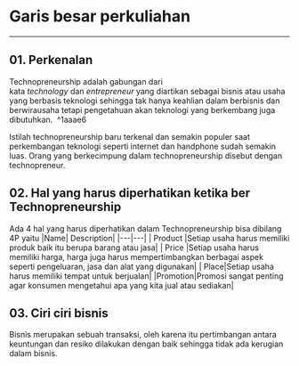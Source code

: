 # Garis besar perkuliahan
---

## 01. Perkenalan
Technopreneurship adalah gabungan dari kata _technology_ dan _entrepreneur_ yang diartikan sebagai bisnis atau usaha yang berbasis teknologi sehingga tak hanya keahlian dalam berbisnis dan berwirausaha tetapi pengetahuan akan teknologi yang berkembang juga dibutuhkan.  ^1aaae6

Istilah technopreneurship baru terkenal dan semakin populer saat perkembangan teknologi seperti internet dan handphone sudah semakin luas. Orang yang berkecimpung dalam technopreneurship disebut dengan technopreneur.

## 02. Hal yang harus diperhatikan ketika ber Technopreneurship
Ada 4 hal yang harus diperhatikan dalam Technopreneurship bisa dibilang 4P yaitu
|Name| Description|
|---|---|
| Product  |Setiap usaha harus memiliki produk baik itu berupa barang atau jasa| 
| Price |Setiap usaha harus memiliki harga, harga juga harus mempertimbangkan berbagai aspek seperti pengeluaran, jasa dan alat yang digunakan|
| Place|Setiap usaha harus memiliki tempat untuk berjualan|
|Promotion|Promosi sangat penting agar konsumen mengetahui apa yang kita jual atau sediakan|

## 03. Ciri ciri bisnis
Bisnis merupakan sebuah transaksi, oleh karena itu pertimbangan antara keuntungan dan resiko dilakukan dengan baik sehingga tidak ada kerugian dalam bisnis.



